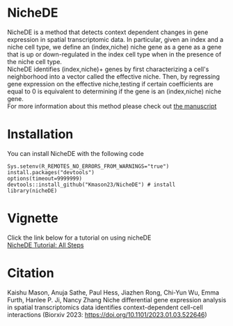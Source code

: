 # NicheDE
NicheDE is a method that detects context dependent changes in gene expression in spatial transcriptomic data.
In particular, given an index and a niche cell type, we define an (index,niche) niche gene as a gene as a gene that is up or down-regulated in 
the index cell type when in the presence of the niche cell type.\
NicheDE identifies (index,niche)+ genes by first characterizing a cell's neighborhood into a vector called the effective niche. 
Then, by regressing gene expression on the effective niche,testing if certain coefficients are equal to 0 is equivalent to 
determining if the gene is an (index,niche) niche gene. \
For more information about this method please check out [the manuscript](https://www.biorxiv.org/content/10.1101/2023.01.03.522646v1?rss=1)

# Installation
You can install NicheDE with the following code
```
Sys.setenv(R_REMOTES_NO_ERRORS_FROM_WARNINGS="true")
install.packages("devtools")
options(timeout=9999999)
devtools::install_github("Kmason23/NicheDE") # install
library(nicheDE)
```
# Vignette
Click the link below for a tutorial on using nicheDE\
[NicheDE Tutorial: All Steps](https://github.com/Kmason23/Niche-DE-Tutorial)

# Citation
Kaishu Mason, Anuja Sathe, Paul Hess, Jiazhen Rong, Chi-Yun Wu, Emma Furth, Hanlee P. Ji, Nancy Zhang Niche differential gene expression analysis in spatial transcriptomics data identifies context-dependent cell-cell interactions (Biorxiv 2023:  https://doi.org/10.1101/2023.01.03.522646)
